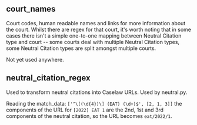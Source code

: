 ## court_names

Court codes, human readable names and links for more information about the court.
Whilst there are regex for that court, it's worth noting that in some cases there isn't
a simple one-to-one mapping between Neutral Citation type and court -- some courts deal
with multiple Neutral Citation types, some Neutral Citation types are split amongst
multiple courts.

Not yet used anywhere.

## neutral_citation_regex

Used to transform neutral citations into Caselaw URLs. Used by neutral.py.

Reading the match_data:
`['^\[(\d{4})\] (EAT) (\d+)$', [2, 1, 3]]`
the components of the URL for `[2022] EAT 1` are the
2nd, 1st and 3rd components of the neutral citation, so the URL becomes `eat/2022/1`.
